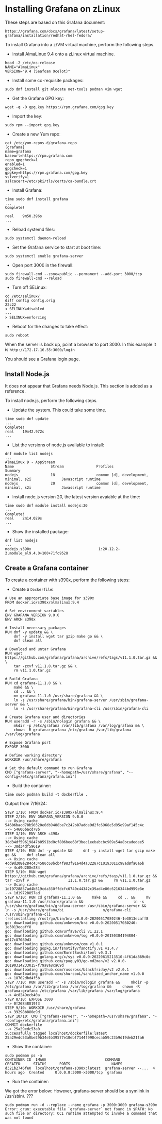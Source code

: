 
# Installing Grafana on zLinux

These steps are based on this Grafana document: 

```
https://grafana.com/docs/grafana/latest/setup-grafana/installation/redhat-rhel-fedora/
```

To install Grafana into a z/VM virtual machine, perform the following steps.

- Install AlmaLinux 9.4 onto a zLinux virtual machine.

```
head -2 /etc/os-release
NAME="AlmaLinux"
VERSION="9.4 (Seafoam Ocelot)"
```

- Install some co-requisite packages:

```
sudo dnf install git mlocate net-tools podman vim wget
```

- Get the Grafana GPG key:

```
wget -q -O gpg.key https://rpm.grafana.com/gpg.key
```

- Import the key:

```
sudo rpm --import gpg.key
```

- Create a new Yum repo:

```
cat /etc/yum.repos.d/grafana.repo
[grafana]
name=grafana
baseurl=https://rpm.grafana.com
repo_gpgcheck=1
enabled=1
gpgcheck=1
gpgkey=https://rpm.grafana.com/gpg.key
sslverify=1
sslcacert=/etc/pki/tls/certs/ca-bundle.crt
```

- Install Grafana:

```
time sudo dnf install grafana
...
Complete!

real    9m50.396s
...
```

- Reload systemd files:

```
sudo systemctl daemon-reload
```

- Set the Grafana service to start at boot time:

```
sudo systemctl enable grafana-server
```

- Open port 3000 in the firewall: 

```
sudo firewall-cmd --zone=public --permanent --add-port 3000/tcp
sudo firewall-cmd --reload
```

- Turn off SELinux:

```
cd /etc/selinux/
diff config config.orig
22c22
< SELINUX=disabled
---
> SELINUX=enforcing
```

- Reboot for the changes to take effect:

```
sudo reboot
```

When the server is back up, point a browser to port 3000. In this example it is ``http://172.17.16.55:3000/login``

You should see a Grafana login page.


## Install Node.js 

It does not appear that Grafana needs Node.js.  This section is added as a reference.

To install node.js, perform the following steps.

- Update the system. This could take some time.

```
time sudo dnf update
...
Complete!
real    19m42.972s
...
```

- List the versions of node.js available to install:

```
dnf module list nodejs
...
AlmaLinux 9 - AppStream
Name                 Stream               Profiles                                           Summary
nodejs               18                   common [d], development, minimal, s2i              Javascript runtime
nodejs               20                   common [d], development, minimal, s2i              Javascript runtime
```

- Install node.js version 20, the latest version avaiable at the time:

```
time sudo dnf module install nodejs:20
...
Complete!
real    2m14.029s
...
```

- Show the installed package:

``` 
dnf list nodejs
...
nodejs.s390x                               1:20.12.2-2.module_el9.4.0+100+71fc9528  
``` 

## Create a Grafana container

To create a container with s390x, perform the following steps:

- Create a ``Dockerfile``:

```
# Use an appropriate base image for s390x
FROM docker.io/s390x/almalinux:9.4

# Set environment variables
ENV GRAFANA_VERSION 9.0.0
ENV ARCH s390x

# Install necessary packages
RUN dnf -y update && \
    dnf -y install wget tar gzip make go && \
    dnf clean all

# Download and untar Grafana
RUN wget https://github.com/grafana/grafana/archive/refs/tags/v11.1.0.tar.gz && \
    tar -zxvf v11.1.0.tar.gz && \
    rm v11.1.0.tar.gz

# Build Grafana
RUN cd grafana-11.1.0 && \
    make && \
    cd .. && \
    mv grafana-11.1.0 /usr/share/grafana && \
    ln -s /usr/share/grafana/bin/grafana-server /usr/sbin/grafana-server && \
    ln -s /usr/share/grafana/bin/grafana-cli /usr/sbin/grafana-cli

# Create Grafana user and directories
RUN useradd -r -s /sbin/nologin grafana && \
    mkdir -p /etc/grafana /var/lib/grafana /var/log/grafana && \
    chown -R grafana:grafana /etc/grafana /var/lib/grafana /var/log/grafana

# Expose Grafana port
EXPOSE 3000

# Define working directory
WORKDIR /usr/share/grafana

# Set the default command to run Grafana
CMD ["grafana-server", "--homepath=/usr/share/grafana", "--config=/etc/grafana/grafana.ini"]
```

- Build the container:


```
time sudo podman build -t dockerfile .
```

Output from 7/16/24:
```
STEP 1/10: FROM docker.io/s390x/almalinux:9.4
STEP 2/10: ENV GRAFANA_VERSION 9.0.0
--> Using cache 54606bacd78b50320e6db9488be7c242b87adde9d2fc6968e5d05e99af145c4c
--> 54606bacd78b
STEP 3/10: ENV ARCH s390x
--> Using cache 38d34df59619847b8591bd0cf806bee68f3bec1eebabcbc909e54a8bcadedee5
--> 38d34df59619
STEP 4/10: RUN dnf -y update &&     dnf -y install wget tar gzip make go &&     dnf clean all
--> Using cache 4cd9d208e284c434580c60bcb4f983f9164d4a32287c10193011c98ad8fa0a6b
--> 4cd9d208e284
STEP 5/10: RUN wget https://github.com/grafana/grafana/archive/refs/tags/v11.1.0.tar.gz &&     tar -zxvf v                  11.1.0.tar.gz &&     rm v11.1.0.tar.gz
--> Using cache 1d19728857ad4b519cda330ffdcfc6740c44342c39ad4e86c6216344bd959e3e
--> 1d19728857ad
STEP 6/10: RUN cd grafana-11.1.0 &&     make &&     cd .. &&     mv grafana-11.1.0 /usr/share/grafana &&                       ln -s /usr/share/grafana/bin/grafana-server /usr/sbin/grafana-server &&     ln -s /usr/share/grafana/bi                  n/grafana-cli /usr/sbin/grafana-cli
(re)installing /root/go/bin/bra-v0.0.0-20200517080246-1e3013ecaff8
go: downloading github.com/unknwon/bra v0.0.0-20200517080246-1e3013ecaff8
go: downloading github.com/urfave/cli v1.22.1
go: downloading github.com/unknwon/log v0.0.0-20150304194804-e617c87089d3
go: downloading github.com/unknwon/com v1.0.1
go: downloading gopkg.in/fsnotify/fsnotify.v1 v1.4.7
go: downloading github.com/BurntSushi/toml v0.3.1
go: downloading golang.org/x/sys v0.0.0-20220615213510-4f61da869c0c
go: downloading github.com/cpuguy83/go-md2man/v2 v2.0.0-20190314233015-f79a8a8ca69d
go: downloading github.com/russross/blackfriday/v2 v2.0.1
go: downloading github.com/shurcooL/sanitized_anchor_name v1.0.0
--> 18702dbd4f5b
STEP 7/10: RUN useradd -r -s /sbin/nologin grafana &&     mkdir -p /etc/grafana /var/lib/grafana /var/log/grafana &&     chown -R grafana:grafana /etc/grafana /var/lib/grafana /var/log/grafana
--> 4c8249ecb40a
STEP 8/10: EXPOSE 3000
--> 0f26848819f3
STEP 9/10: WORKDIR /usr/share/grafana
--> 39298b880e9d
STEP 10/10: CMD ["grafana-server", "--homepath=/usr/share/grafana", "--config=/etc/grafana/grafana.ini"]
COMMIT dockerfile
--> 25a29edc53a0
Successfully tagged localhost/dockerfile:latest
25a29edc53a0be29b34e5b39577e10ebf7144f998cecab59c23b9d19deb21fa6
```

- Show the container:

```
sudo podman ps -a
CONTAINER ID  IMAGE                           COMMAND               CREATED      STATUS      PORTS                   NAMES
d321b2746fe0  localhost/grafana-s390x:latest  grafana-server --...  4 hours ago  Created     0.0.0.0:3000->3000/tcp  grafana
```

- Run the container:

We got the error below:  However, grafana-server should be a symlink in /usr/sbin/.  ???

```
sudo podman run -d --replace --name grafana -p 3000:3000 grafana-s390x
Error: crun: executable file `grafana-server` not found in $PATH: No such file or directory: OCI runtime attempted to invoke a command that was not found
```
